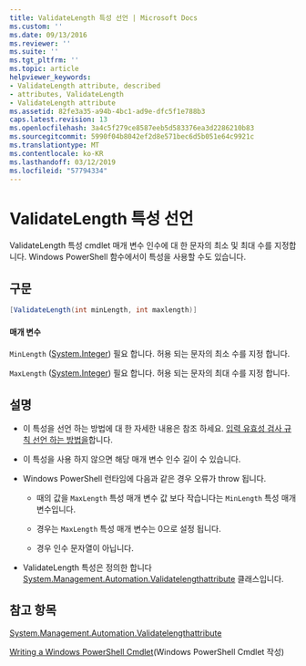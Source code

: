 ```yaml
---
title: ValidateLength 특성 선언 | Microsoft Docs
ms.custom: ''
ms.date: 09/13/2016
ms.reviewer: ''
ms.suite: ''
ms.tgt_pltfrm: ''
ms.topic: article
helpviewer_keywords:
- ValidateLength attribute, described
- attributes, ValidateLength
- ValidateLength attribute
ms.assetid: 82fe3a35-a94b-4bc1-ad9e-dfc5f1e788b3
caps.latest.revision: 13
ms.openlocfilehash: 3a4c5f279ce8587eeb5d583376ea3d2286210b83
ms.sourcegitcommit: 5990f04b8042ef2d8e571bec6d5b051e64c9921c
ms.translationtype: MT
ms.contentlocale: ko-KR
ms.lasthandoff: 03/12/2019
ms.locfileid: "57794334"
---
```

# <a name="validatelength-attribute-declaration"></a>ValidateLength 특성 선언

ValidateLength 특성 cmdlet 매개 변수 인수에 대 한 문자의 최소 및 최대 수를 지정합니다. Windows PowerShell 함수에서이 특성을 사용할 수도 있습니다.

## <a name="syntax"></a>구문

```csharp
[ValidateLength(int minLength, int maxlength)]
```

#### <a name="parameters"></a>매개 변수

`MinLength` ([System.Integer](/dotnet/api/System.Integer)) 필요 합니다. 허용 되는 문자의 최소 수를 지정 합니다.

`MaxLength` ([System.Integer](/dotnet/api/System.Integer)) 필요 합니다. 허용 되는 문자의 최대 수를 지정 합니다.

## <a name="remarks"></a>설명

- 이 특성을 선언 하는 방법에 대 한 자세한 내용은 참조 하세요. [입력 유효성 검사 규칙 선언 하는 방법을](http://msdn.microsoft.com/en-us/544c2100-62ba-4be4-b2a2-cc0d4e4fc45b)합니다.

- 이 특성을 사용 하지 않으면 해당 매개 변수 인수 길이 수 있습니다.

- Windows PowerShell 런타임에 다음과 같은 경우 오류가 throw 됩니다.

    - 때의 값을 `MaxLength` 특성 매개 변수 값 보다 작습니다는 `MinLength` 특성 매개 변수입니다.

    - 경우는 `MaxLength` 특성 매개 변수는 0으로 설정 됩니다.

    - 경우 인수 문자열이 아닙니다.

- ValidateLength 특성은 정의한 합니다 [System.Management.Automation.Validatelengthattribute](/dotnet/api/System.Management.Automation.ValidateLengthAttribute) 클래스입니다.

## <a name="see-also"></a>참고 항목

[System.Management.Automation.Validatelengthattribute](/dotnet/api/System.Management.Automation.ValidateLengthAttribute)

[Writing a Windows PowerShell Cmdlet](./writing-a-windows-powershell-cmdlet.md)(Windows PowerShell Cmdlet 작성)
